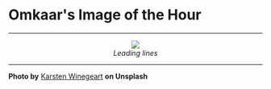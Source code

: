 # Omkaar's Image of the Hour

---

<div align="center">

<a href="https://unsplash.com/photos/a-man-stands-in-a-blue-lit-room-ofdzDVV5l7I">
  <img src="https://images.unsplash.com/photo-1746469512474-97244014da53?crop=entropy&cs=tinysrgb&fit=max&fm=jpg&ixid=M3w3NjA2Nzh8MHwxfHJhbmRvbXx8fHx8fHx8fDE3NDk0MTI4MDB8&ixlib=rb-4.1.0&q=80&w=1080" style="max-width:100%; height:auto;">
</a>

<br>
<i>Leading lines</i>

</div>

---

**Photo by** [Karsten Winegeart](https://unsplash.com/@karsten116) **on Unsplash**
